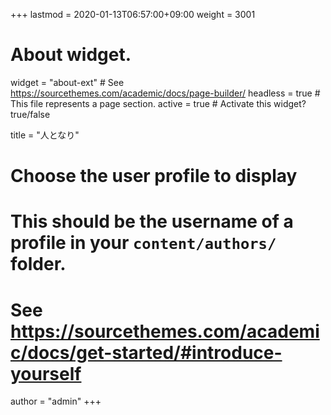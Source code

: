 +++
lastmod = 2020-01-13T06:57:00+09:00
weight = 3001
# About widget.
widget = "about-ext"  # See https://sourcethemes.com/academic/docs/page-builder/
headless = true  # This file represents a page section.
active = true  # Activate this widget? true/false

title = "人となり"

# Choose the user profile to display
# This should be the username of a profile in your `content/authors/` folder.
# See https://sourcethemes.com/academic/docs/get-started/#introduce-yourself
author = "admin"
+++
